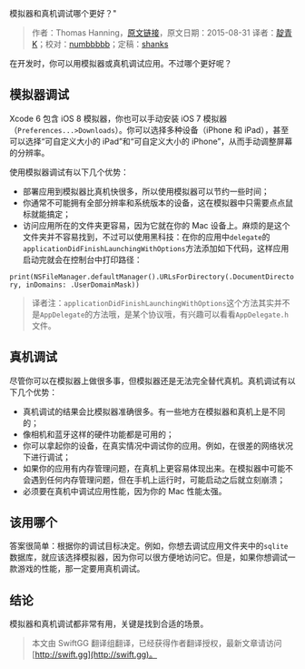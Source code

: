 模拟器和真机调试哪个更好？"

> 作者：Thomas Hanning，[原文链接](http://www.thomashanning.com/simulator-vs-real-device/)，原文日期：2015-08-31
> 译者：[靛青K](http://blog.dianqk.org/)；校对：[numbbbbb](http://numbbbbb.com/)；定稿：[shanks](http://codebuild.me/)
  






 


在开发时，你可以用模拟器或真机调试应用。不过哪个更好呢？ 



## 模拟器调试     

Xcode 6 包含 iOS 8 模拟器，你也可以手动安装 iOS 7 模拟器（`Preferences...>Downloads`）。你可以选择多种设备（iPhone 和 iPad），甚至可以选择“可自定义大小的 iPad”和“可自定义大小的 iPhone”，从而手动调整屏幕的分辨率。   

使用模拟器调试有以下几个优势：   

* 部署应用到模拟器比真机快很多，所以使用模拟器可以节约一些时间；
* 你通常不可能拥有全部分辨率和系统版本的设备，这在模拟器中只需要点点鼠标就能搞定；
* 访问应用所在的文件夹更容易，因为它就在你的 Mac 设备上。麻烦的是这个文件夹并不容易找到，不过可以使用黑科技：在你的应用中`delegate`的`applicationDidFinishLaunchingWithOptions`方法添加如下代码，这样应用启动完就会在控制台中打印路径：

`print(NSFileManager.defaultManager().URLsForDirectory(.DocumentDirectory, inDomains: .UserDomainMask))`

> 译者注：`applicationDidFinishLaunchingWithOptions`这个方法其实并不是`AppDelegate`的方法哦，是某个协议哦，有兴趣可以看看`AppDelegate.h`文件。    

## 真机调试     

尽管你可以在模拟器上做很多事，但模拟器还是无法完全替代真机。真机调试有以下几个优势：    

* 真机调试的结果会比模拟器准确很多。有一些地方在模拟器和真机上是不同的； 
* 像相机和蓝牙这样的硬件功能都是可用的；
* 你可以拿起你的设备，在真实情况中调试你的应用。例如，在很差的网络状况下进行调试；
* 如果你的应用有内存管理问题，在真机上更容易体现出来。在模拟器中可能不会遇到任何内存管理问题，但在手机上运行时，可能启动之后就立刻崩溃；
* 必须要在真机中调试应用性能，因为你的 Mac 性能太强。    

## 该用哪个  

答案很简单：根据你的调试目标决定。例如，你想去调试应用文件夹中的`sqlite`数据库，就应该选择模拟器，因为你可以很方便地访问它。但是，如果你想调试一款游戏的性能，那一定要用真机调试。    

## 结论    

模拟器和真机调试都非常有用，关键是找到合适的场景。
> 本文由 SwiftGG 翻译组翻译，已经获得作者翻译授权，最新文章请访问 [http://swift.gg](http://swift.gg)。